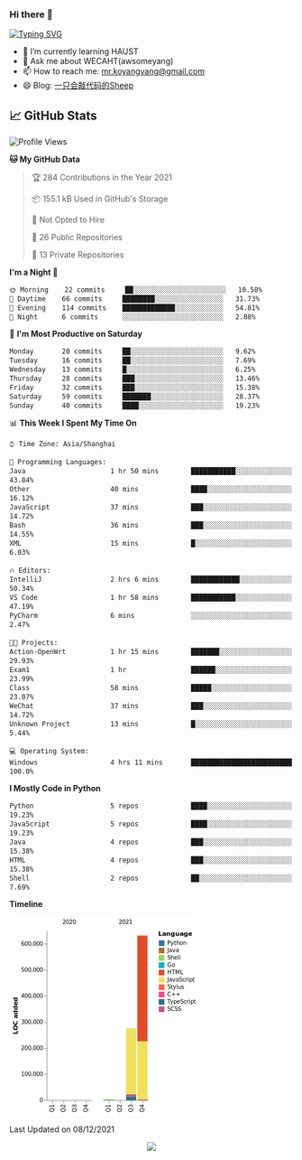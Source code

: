 ### Hi there 👋

[![Typing SVG](https://readme-typing-svg.herokuapp.com?color=%23F78A63&lines=Here+are+some+ideas+to+get+you+started%3A)](https://git.io/typing-svg)

- 🌱 I’m currently learning HAUST
- 💬 Ask me about WECAHT(awsomeyang)
- 📫 How to reach me: mr.koyangyang@gmail.com
- 😄 Blog: [一只会敲代码的Sheep](https://codeyang.pages.dev/)


## &#x1f4c8; GitHub Stats
<!--START_SECTION:waka-->
![Profile Views](http://img.shields.io/badge/Profile%20Views-4-blue)

**🐱 My GitHub Data** 

> 🏆 284 Contributions in the Year 2021
 > 
> 📦 155.1 kB Used in GitHub's Storage 
 > 
> 🚫 Not Opted to Hire
 > 
> 📜 26 Public Repositories 
 > 
> 🔑 13 Private Repositories  
 > 
**I'm a Night 🦉** 

```text
🌞 Morning    22 commits     ██░░░░░░░░░░░░░░░░░░░░░░░   10.58% 
🌆 Daytime    66 commits     ████████░░░░░░░░░░░░░░░░░   31.73% 
🌃 Evening    114 commits    █████████████░░░░░░░░░░░░   54.81% 
🌙 Night      6 commits      ░░░░░░░░░░░░░░░░░░░░░░░░░   2.88%

```
📅 **I'm Most Productive on Saturday** 

```text
Monday       20 commits     ██░░░░░░░░░░░░░░░░░░░░░░░   9.62% 
Tuesday      16 commits     ██░░░░░░░░░░░░░░░░░░░░░░░   7.69% 
Wednesday    13 commits     █░░░░░░░░░░░░░░░░░░░░░░░░   6.25% 
Thursday     28 commits     ███░░░░░░░░░░░░░░░░░░░░░░   13.46% 
Friday       32 commits     ███░░░░░░░░░░░░░░░░░░░░░░   15.38% 
Saturday     59 commits     ███████░░░░░░░░░░░░░░░░░░   28.37% 
Sunday       40 commits     ████░░░░░░░░░░░░░░░░░░░░░   19.23%

```


📊 **This Week I Spent My Time On** 

```text
⌚︎ Time Zone: Asia/Shanghai

💬 Programming Languages: 
Java                     1 hr 50 mins        ███████████░░░░░░░░░░░░░░   43.84% 
Other                    40 mins             ████░░░░░░░░░░░░░░░░░░░░░   16.12% 
JavaScript               37 mins             ███░░░░░░░░░░░░░░░░░░░░░░   14.72% 
Bash                     36 mins             ███░░░░░░░░░░░░░░░░░░░░░░   14.55% 
XML                      15 mins             █░░░░░░░░░░░░░░░░░░░░░░░░   6.03%

🔥 Editors: 
IntelliJ                 2 hrs 6 mins        ████████████░░░░░░░░░░░░░   50.34% 
VS Code                  1 hr 58 mins        ███████████░░░░░░░░░░░░░░   47.19% 
PyCharm                  6 mins              ░░░░░░░░░░░░░░░░░░░░░░░░░   2.47%

🐱‍💻 Projects: 
Action-OpenWrt           1 hr 15 mins        ███████░░░░░░░░░░░░░░░░░░   29.93% 
Exam1                    1 hr                ██████░░░░░░░░░░░░░░░░░░░   23.99% 
Class                    58 mins             █████░░░░░░░░░░░░░░░░░░░░   23.07% 
WeChat                   37 mins             ███░░░░░░░░░░░░░░░░░░░░░░   14.72% 
Unknown Project          13 mins             █░░░░░░░░░░░░░░░░░░░░░░░░   5.44%

💻 Operating System: 
Windows                  4 hrs 11 mins       █████████████████████████   100.0%

```

**I Mostly Code in Python** 

```text
Python                   5 repos             ████░░░░░░░░░░░░░░░░░░░░░   19.23% 
JavaScript               5 repos             ████░░░░░░░░░░░░░░░░░░░░░   19.23% 
Java                     4 repos             ███░░░░░░░░░░░░░░░░░░░░░░   15.38% 
HTML                     4 repos             ███░░░░░░░░░░░░░░░░░░░░░░   15.38% 
Shell                    2 repos             ██░░░░░░░░░░░░░░░░░░░░░░░   7.69%

```


**Timeline**

![Chart not found](https://raw.githubusercontent.com/koyangyang/koyangyang/main/charts/bar_graph.png) 


 Last Updated on 08/12/2021
<!--END_SECTION:waka-->

<!-- <div align="center"><img src="https://github-readme-streak-stats.koyang.workers.dev/?user=koyangyang" ></div> -->

<div align="center"><img src="https://activity-graph.koyang.workers.dev/graph?username=koyangyang&theme=github-light" ></div>

<!-- <div align="center"><img src="https://cdn.jsdelivr.net/gh/koyangyang/hugo_comment/assets/github-contribution-grid-snake.svg" ></div> -->

<!-- ![](https://github-readme-stats.vercel.app/api?username=koyangyang&show_icons=true&theme=flag-india)![](https://github-readme-stats.vercel.app/api/top-langs/?username=koyangyang&layout=compact) -->
<!-- <div align="center"><img src="https://github-readme-stats.vercel.app/api?username=koyangyang&show_icons=true&theme=flag-india" ></div> -->
<!-- <img src="https://github-readme-stats.vercel.app/api/top-langs/?username=koyangyang&layout=compact" > -->



<!-- <div align="center"><img src="https://github-readme-stats.vercel.app/api/wakatime?username=koyangyang" ></div> -->


<!--
[![Top Langs](https://github-readme-stats.vercel.app/api/top-langs/?username=koyangyang&langs_count=8)](https://github.com/anuraghazra/github-readme-stats)
- 🔭 I’m currently working on ...
- 👯 I’m looking to collaborate on ...
- 🤔 I’m looking for help with ...
- 💬 Ask me about ...
- 📫 How to reach me: ...
- 😄 Pronouns: ...
- ⚡ Fun fact: ...
-->
